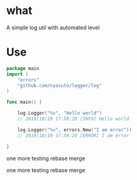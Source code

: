 # what
A simple log util with automated level

# Use
```go
package main
import (
	"errors"
	"github.com/nyasuto/logger/log"
)

func main() {

	log.Logger("%v", "Hello world")
	// 2019/10/19 17:58:20 [INFO] Hello world

	log.Logger("%v", errors.New("I am error"))
	// 2019/10/19 17:58:20 [ERROR] I am error

}
```


one more testing rebase merge

one more testing rebase merge
